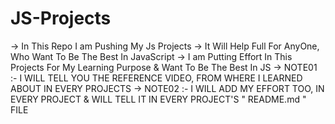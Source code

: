 # JS-Projects

-> In This Repo I am Pushing My Js Projects
-> It Will Help Full For AnyOne, Who Want To Be The Best In JavaScript
-> I am Putting Effort In This Projects For My Learning Purpose & Want To Be The Best In JS
-> NOTE01 :- I WILL TELL YOU THE REFERENCE VIDEO, FROM WHERE I LEARNED ABOUT IN EVERY PROJECTS
-> NOTE02 :- I WILL ADD MY EFFORT TOO, IN EVERY PROJECT & WILL TELL IT IN EVERY PROJECT'S  " README.md " FILE
